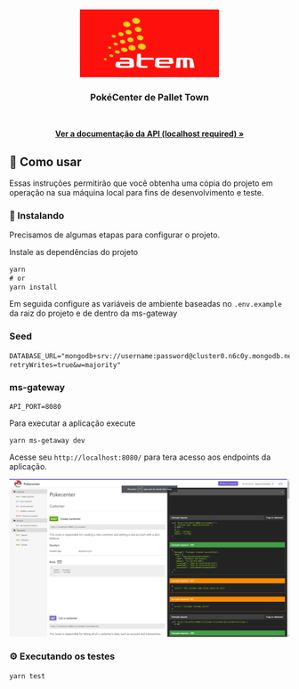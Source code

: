 <!-- PROJECT SHIELDS -->
<!-- ... -->

<!--
*** Estamos usando "reference style" do markdown para links por legibilidade.
*** Os links de referência são usados entre chaves [ ] ao invés de parênteses ( ).
*** @see https://www.markdownguide.org/basic-syntax/#reference-style-links
-->

<!-- RESUMO -->
<br />
<p align="center">
  <a href="https://github.com/mikecodejs/pokecenter-atem">
    <img src="./docs/assets/logo.jpg" alt="Logo" width="250" height="auto" style="max-width: 100%;" />
  </a>

  <h3 align="center">PokéCenter de Pallet Town</h3>
  <br />

  <p align="center">
    <a href="http://localhost:8080/">
      <strong>Ver a documentação da API (localhost required) »</strong>
    </a>
  </p>
</p>

## 🚀 Como usar

Essas instruções permitirão que você obtenha uma cópia do projeto em operação na sua máquina local para fins de desenvolvimento e teste.

### 🔧 Instalando

Precisamos de algumas etapas para configurar o projeto.

Instale as dependências do projeto

```
yarn
# or
yarn install
```

Em seguida configure as variáveis de ambiente baseadas no `.env.example` da raiz do projeto e de dentro da ms-gateway

### Seed 

```
DATABASE_URL="mongodb+srv://username:password@cluster0.n6c0y.mongodb.net/database?retryWrites=true&w=majority"
```

### ms-gateway

```
API_PORT=8080
```

Para executar a aplicação execute

```
yarn ms-getaway dev
```

Acesse seu `http://localhost:8080/` para tera acesso aos endpoints da aplicação.

<img src="./docs/assets/screen.png" alt="Logo" height="auto" style="max-width: 100%" />

### ⚙️ Executando os testes

```
yarn test
```
